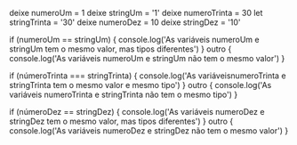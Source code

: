 deixe numeroUm = 1
deixe stringUm = '1'
deixe numeroTrinta = 30
let stringTrinta = '30'
deixe numeroDez = 10
deixe stringDez = '10'

if (numeroUm == stringUm) {
  console.log('As variáveis ​​numeroUm e stringUm tem o mesmo valor, mas tipos diferentes')
} outro {
  console.log('As variáveis ​​numeroUm e stringUm não tem o mesmo valor')
}

if (númeroTrinta === stringTrinta) {
  console.log('As variáveis ​​numeroTrinta e stringTrinta tem o mesmo valor e mesmo tipo')
} outro {
  console.log('As variáveis ​​numeroTrinta e stringTrinta não tem o mesmo tipo')
}

if (númeroDez == stringDez) {
  console.log('As variáveis ​​numeroDez e stringDez tem o mesmo valor, mas tipos diferentes')
} outro {
  console.log('As variáveis ​​numeroDez e stringDez não tem o mesmo valor')
}
